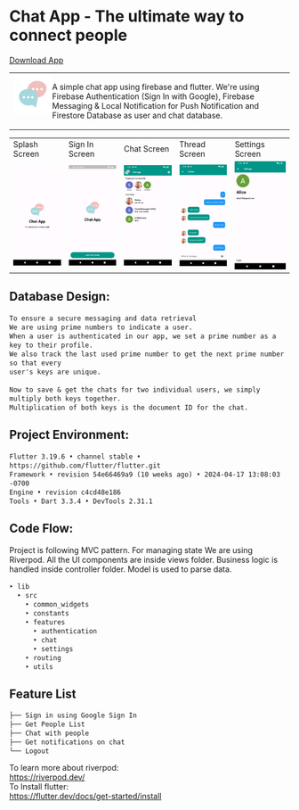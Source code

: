 # Chat App - The ultimate way to connect people

<a href="https://drive.google.com/drive/folders/1yI6kdUbndne59eNw1mCHjkXdqHL7C9R6?usp=sharing" target="_blank">Download App</a>

<table>
  <tr>
    <td>
      <img src="assets/logo.png" height=70 align="left"> 
    <p>
    A simple chat app using firebase and flutter. We're using Firebase Authentication (Sign In with Google), Firebase Messaging & Local Notification for Push Notification and Firestore Database as user and chat database.
    </p>
    </td>

  </tr>
</table>
<table>
  <tr>
     <td>Splash Screen</td>
     <td>Sign In Screen</td>
     <td>Chat Screen</td>
     <td>Thread Screen</td>
      <td>Settings Screen</td>
  </tr>
  <tr>
    <td><img src="assets/screens/splash.png" width=270 ></td>
    <td><img src="assets/screens/auth.png" width=270 ></td>
    <td><img src="assets/screens/chat.png" width=270 ></td>
    <td><img src="assets/screens/thread.png" width=270 ></td>
    <td><img src="assets/screens/settings.png" width=270 ></td>
  </tr>
 </table>

## Database Design:

```
To ensure a secure messaging and data retrieval
We are using prime numbers to indicate a user.
When a user is authenticated in our app, we set a prime number as a key to their profile.
We also track the last used prime number to get the next prime number so that every
user's keys are unique.

Now to save & get the chats for two individual users, we simply multiply both keys together.
Multiplication of both keys is the document ID for the chat.
```

## Project Environment:

```
Flutter 3.19.6 • channel stable • https://github.com/flutter/flutter.git
Framework • revision 54e66469a9 (10 weeks ago) • 2024-04-17 13:08:03 -0700
Engine • revision c4cd48e186
Tools • Dart 3.3.4 • DevTools 2.31.1
```

## Code Flow:

Project is following MVC pattern. For managing state We are using Riverpod. All the UI components are inside views folder. Business logic is handled inside controller folder. Model is used to parse data.

```
‣ lib
  ‣ src
    ‣ common_widgets
    ‣ constants
    ‣ features
      ‣ authentication
      ‣ chat
      ‣ settings
    ‣ routing
    ‣ utils
```

## Feature List

```
├── Sign in using Google Sign In
├── Get People List
├── Chat with people
├── Get notifications on chat
└── Logout
```

To learn more about riverpod:<br>
https://riverpod.dev/<br>
To Install flutter:<br>
https://flutter.dev/docs/get-started/install
